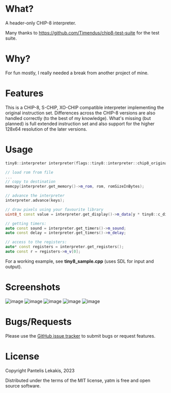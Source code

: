 # What?
A header-only CHIP-8 interpreter.

Many thanks to https://github.com/Timendus/chip8-test-suite for the test suite.

# Why?
For fun mostly, I really needed a break from another project of mine.

# Features
This is a CHIP-8, S-CHIP, XO-CHIP compatible interpreter implementing the original instruction set.
Differences across the CHIP-8 versions are also handled correctly (to the best of my knowledge).
What's missing (but planned) is full extended instruction set and also support for the higher 128x64 resolution of the later versions.

# Usage

```cpp
tiny8::interpreter interpreter(flags::tiny8::interpreter::chip8_original);

// load rom from file
...
// copy to destination
memcpy(interpreter.get_memory()->m_rom, rom, romSizeInBytes);

// advance the interpreter
interpreter.advance(keys);

// draw pixels using your favourite library
uint8_t const value = interpreter.get_display()->m_data[y * tiny8::c_displayWidth + x];

// getting timers:
auto const sound = interpreter.get_timers()->m_sound;
auto const delay = interpreter.get_timers()->m_delay;

// access to the registers:
auto* const registers = interpreter.get_registers();
auto const r = registers->m_v[0];

```

For a working example, see **tiny8_sample.cpp** (uses SDL for input and output).

# Screenshots
![image](https://user-images.githubusercontent.com/5764341/219083385-8dfe1977-4b22-41cf-b73c-6d92fde9400c.png)
![image](https://user-images.githubusercontent.com/5764341/219083506-8ca72553-879c-4e62-8016-39179ae2e92d.png)
![image](https://user-images.githubusercontent.com/5764341/219083583-f07cf43e-e8e2-418e-a299-386707d8529b.png)
![image](https://user-images.githubusercontent.com/5764341/219083639-3fb3df56-0be8-4ea9-af6c-db9c77c672fe.png)
![image](https://user-images.githubusercontent.com/5764341/219083733-0826c373-109c-4975-941b-6b4799dfe0ff.png)


# Bugs/Requests
Please use the [GitHub issue tracker](https://github.com/alkisbkn/tiny8/issues) to submit bugs or request features.

# License
Copyright Pantelis Lekakis, 2023

Distributed under the terms of the MIT license, yatm is free and open source software.
